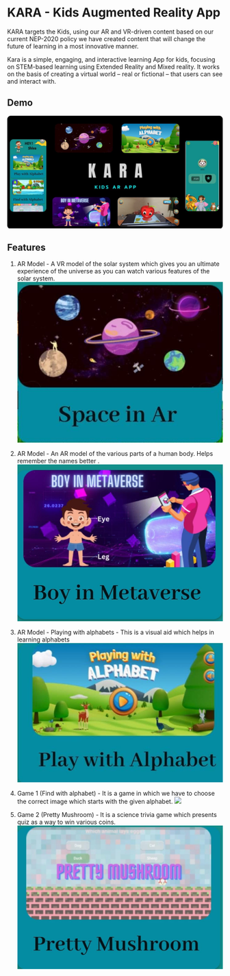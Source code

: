 
# KARA - Kids Augmented Reality  App

KARA targets the Kids, using our AR and VR-driven content based on our current NEP-2020 policy we have created content that will change the future of learning in a most innovative manner.

Kara is a simple, engaging, and interactive learning App for kids, focusing on STEM-based learning using Extended Reality and Mixed reality. It works on the basis of creating a virtual world – real or fictional – that users can see and interact with.

## Demo

![](poster.jpeg)

## Features
1. AR Model - A VR model of the solar system which gives you an ultimate experience of the universe as you can watch various features of the solar system.
![](SolarSystem.jpeg)

2. AR Model - An AR model of the various parts of a human body. Helps remember the names better .
![](bodyParts.jpeg)

3. AR Model - Playing with alphabets - This is a visual aid which helps in learning alphabets
![](Alphabets.jpeg)

4. Game 1 (Find with alphabet) - It is a game in which we have to choose the correct image which starts with the given alphabet.
![](FinfAphabets.jpeg)

5. Game 2 (Pretty Mushroom) - It is a science trivia game which presents quiz as a way to win various coins.
![](PrettyMushroom.jpeg)

